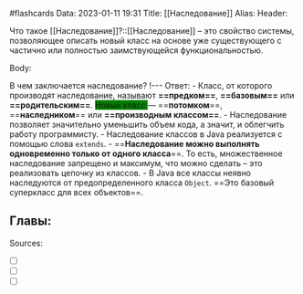 #flashcards
Data: 2023-01-11 19:31
Title: [[Наследование]]
Alias:
Header:

Что такое [[Наследование]]?::[[Наследование]] – это свойство системы, позволяющее описать новый класс на основе уже существующего с частично или полностью заимствующейся функциональностью.
<!--SR:!2023-03-14,3,370-->



Body:


В чем заключается наследование?
!---
Ответ:
	- Класс, от которого производят наследование, называют **==предком==**, **==базовым==** или **==родительским==**. <span style="background-color: green"> Новый класс </span> — ==**потомком**==, ==**наследником**== или **==производным классом==**.
	- Наследование позволяет значительно уменьшить объем кода, а значит, и облегчить работу программисту.
	- Наследование классов в Java реализуется с помощью слова `extends`.
	- ==**Наследование можно выполнять одновременно только от одного класса**==. То есть, множественное наследование запрещено и максимум, что можно сделать – это реализовать цепочку из классов.
	- В Java все классы неявно наследуются от предопределенного класса `Object`. ==Это базовый суперкласс для всех объектов==.
<!--SR:!2023-03-11,3,350-->






Главы:
-



Sources:
- [ ] []()
- [ ] []()
- [ ] []()
